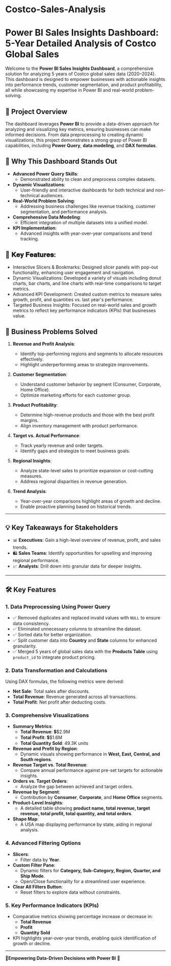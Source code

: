 # Costco-Sales-Analysis
#  **Power BI Sales Insights Dashboard: 5-Year Detailed Analysis of Costco Global Sales** 

Welcome to the **Power BI Sales Insights Dashboard**, a comprehensive solution for analyzing 5 years of Costco global sales data (2020–2024). This dashboard is designed to empower businesses with actionable insights into performance trends, customer segmentation, and product profitability, all while showcasing my expertise in Power BI and real-world problem-solving.



## 🌟 **Project Overview**

The dashboard leverages **Power BI** to provide a data-driven approach for analyzing and visualizing key metrics, ensuring businesses can make informed decisions. From data preprocessing to creating dynamic visualizations, this project demonstrates a strong grasp of Power BI capabilities, including **Power Query**, **data modeling**, and **DAX formulas**.

## 🚀 **Why This Dashboard Stands Out**

- **Advanced Power Query Skills**:
  - Demonstrated ability to clean and preprocess complex datasets.
- **Dynamic Visualizations**:
  - User-friendly and interactive dashboards for both technical and non-technical audiences.
- **Real-World Problem Solving**:
  - Addressing business challenges like revenue tracking, customer segmentation, and performance analysis.
- **Comprehensive Data Modeling**:
  - Efficient integration of multiple datasets into a unified model.
- **KPI Implementation**:
  - Advanced insights with year-over-year comparisons and trend tracking.

## 🌟 𝐊𝐞𝐲 𝐅𝐞𝐚𝐭𝐮𝐫𝐞𝐬:

* Interactive Slicers & Bookmarks: Designed slicer panels with pop-out functionality, enhancing user engagement and navigation.
* Dynamic Visualizations: Developed a variety of visuals including donut charts, bar charts, and line charts with real-time comparisons to target metrics.
* Advanced KPI Development: Created custom metrics to measure sales growth, profit, and quantities vs. last year's performance.
* Targeted Business Insights: Focused on real-world sales and growth metrics to reflect key performance indicators (KPIs) that businesses value.



## 🎯 **Business Problems Solved**

1. **Revenue and Profit Analysis**:
   - Identify top-performing regions and segments to allocate resources effectively.
   - Highlight underperforming areas to strategize improvements.

2. **Customer Segmentation**:
   - Understand customer behavior by segment (Consumer, Corporate, Home Office).
   - Optimize marketing efforts for each customer group.

3. **Product Profitability**:
   - Determine high-revenue products and those with the best profit margins.
   - Align inventory management with product performance.

4. **Target vs. Actual Performance**:
   - Track yearly revenue and order targets.
   - Identify gaps and strategize to meet business goals.

5. **Regional Insights**:
   - Analyze state-level sales to prioritize expansion or cost-cutting measures.
   - Address regional disparities in revenue generation.

6. **Trend Analysis**:
   - Year-over-year comparisons highlight areas of growth and decline.
   - Enable proactive planning based on historical trends.

---

## 💡 **Key Takeaways for Stakeholders**

- 📊 **Executives**: Gain a high-level overview of revenue, profit, and sales trends.
- 🛍️ **Sales Teams**: Identify opportunities for upselling and improving regional performance.
- 📈 **Analysts**: Drill down into granular data for deeper insights.

---

## 🛠️ **Key Features**

### 1. **Data Preprocessing Using Power Query**
- ✅ Removed duplicates and replaced invalid values with `NULL` to ensure data consistency.
- ✅ Eliminated unnecessary columns to streamline the dataset.
- ✅ Sorted data for better organization.
- ✅ Split customer data into **Country** and **State** columns for enhanced granularity.
- ✅ Merged 5 years of global sales data with the **Products Table** using `product_id` to integrate product pricing.

### 2. **Data Transformation and Calculations**
Using DAX formulas, the following metrics were derived:
- **Net Sale**: Total sales after discounts.
- **Total Revenue**: Revenue generated across all transactions.
- **Total Profit**: Net profit after deducting costs.

### 3. **Comprehensive Visualizations**
- **Summary Metrics**:
  - **Total Revenue**: 💲$2.9M
  - **Total Profit**: 💲$1.6M
  - **Total Quantity Sold**: 49.3K units
- **Revenue and Profit by Region**:
  - Dynamic visuals showing performance in **West, East, Central, and South regions**.
- **Revenue Target vs. Total Revenue**:
  - Compare annual performance against pre-set targets for actionable insights.
- **Orders vs. Target Orders**:
  - Analyze the gap between achieved and target orders.
- **Revenue by Segment**:
  - Contribution by **Consumer**, **Corporate**, and **Home Office** segments.
- **Product-Level Insights**:
  - A detailed table showing **product name, total revenue, target revenue, total profit, total quantity, and total orders**.
- **Shape Map**:
  - A USA map displaying performance by state, aiding in regional analysis.

### 4. **Advanced Filtering Options**
- **Slicers**:
  - Filter data by **Year**.
- **Custom Filter Pane**:
  - Dynamic filters for **Category, Sub-Category, Region, Quarter, and Ship Mode**.
  - Open/Close functionality for a streamlined user experience.
- **Clear All Filters Button**:
  - Reset filters to explore data without constraints.

### 5. **Key Performance Indicators (KPIs)**
- Comparative metrics showing percentage increase or decrease in:
  - **Total Revenue**
  - **Profit**
  - **Quantity Sold**
- KPI highlights year-over-year trends, enabling quick identification of growth or decline.

---

🎉**Empowering Data-Driven Decisions with Power BI** 🌟
